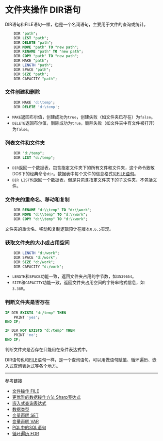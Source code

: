 # 文件夹操作 DIR语句
DIR语句和FILE语句一样，也是一个名词语句，主要用于文件的查询或统计。
```sql
    DIR "path";
    DIR LIST "path";
    DIR DELETE "path";
    DIR MOVE "path" TO "new path";
    DIR RENAME "path" TO "new path";
    DIR COPY "path" TO "new path";
    DIR MAKE "path";
    DIR LENGTH "path";
    DIR SPACE "path";
    DIR SIZE "path";
    DIR CAPACITY "path";
```

### 文件创建和删除
```sql
    DIR MAKE 'd:\temp';
    DIR DELETE 'd:\temp';
```
* `MAKE`返回布尔值，创建成功为`true`，创建失败（如文件夹已存在）为`false`。
* `DELETE`返回布尔值，删除成功为`true`，删除失败（如文件夹中有文件被打开）为`false`。

### 列表文件和文件夹
```sql
    DIR "d:/temp";
    DIR LIST "d:/temp";
```
* `DIR`返回一个数据表，包含指定文件夹下的所有文件和文件夹，这个命令致敬DOS下的经典命令`dir`。数据表中每个文件的信息格式见[FILE语句](/pql/file.md)。
* `DIR LIST`也返回一个数据表，但是只包含指定文件夹下的子文件夹，不包括文件。

### 文件夹的重命名、移动和复制
```sql
    DIR RENAME "d:\\temp" TO "d:\\work";
    DIR MOVE "d:\\temp" TO "d:\\work";
    DIR COPY "d:\\temp" TO "d:\\work";
```
文件夹的重命名、移动和复制逻辑预计在版本`0.6.5`实现。

### 获取文件夹的大小或占用空间
```sql
    DIR LENGTH "d:/work";
    DIR SPACE "d:/work";
    DIR SIZE "d:/work";
    DIR CAPACITY "d:/work";
```
* `LENGTH`和`SPACE`功能一致，返回文件夹占用的字节数，如`3539654`。
* `SIZE`和`CAPACITY`功能一致，返回文件夹占用空间的字符串格式信息，如`3.38M`。

### 判断文件夹是否存在
```sql
IF DIR EXISTS "d:/temp" THEN
    PRINT 'yes';
END IF;

IF DIR NOT EXISTS "d:/temp" THEN
    PRINT 'no';
END IF;
```
判断文件夹是否存在只能用在条件表达式中。


DIR语句也和[FILE](/pql/file.md)语句一样，是一个查询语句。可以用做语句赋值、循环遍历、嵌入式查询表达式等各个地方。


---
参考链接
* [文件操作 FILE](/pql/file.md)
* [更优雅的数据操作方法 Sharp表达式](/pql/sharp.md)
* [嵌入式查询表达式](/pql/query.md)
* [数据类型](/pql/datatype.md)
* [变量声明 SET](/pql/set.md)
* [变量声明 VAR](/pql/var.md)
* [PQL中的SQL语句](/pql/sql.md) 
* [循环遍历 FOR](/pql/for.md)